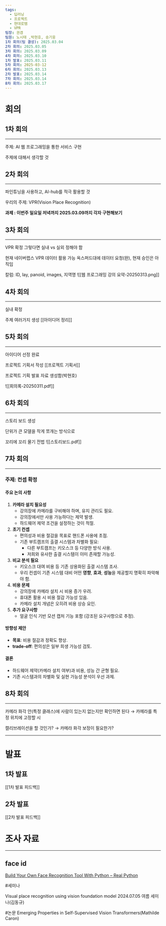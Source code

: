 ```yaml
---
tags:
  - 딥러닝
  - 프로젝트
  - 현대로템
  - VPR
팀장: 권겸
팀원: 노시태 ,박현호, 송기웅
1차 회의(팀 결성): 2025.03.04
2차 회의: 2025.03.05
3차 회의: 2025.03.09
4차 회의: 2025.03.10
1차 발표: 2025.03.11
5차 회의: 2025-03-12
6차 회의: 2025.03.13
2차 발표: 2025.03.14
7차 회의: 2025.03.14
8차 회의: 2025.03.17
---
```

# 회의
## 1차 회의
---

주제: AI 웹 프로그래밍을 통한 서비스 구현

주제에 대해서 생각할 것
## 2차 회의
---

파인튜닝을 사용하고, AI-hub를 적극 활용할 것

우리의 주제: VPR(Vision Place Recognition)

**과제 : 이번주 일요일 저녁까지 2025.03.09까지 각자 구현해보기**

## 3차 회의
---
VPR 확정
그렇다면 실내 vs 실외 정해야 함

현재 네이버랩스 VPR 데이터 활용 가능
옥스퍼드대에 데이터 요청(완), 현재 승인은 아직임

칼럼: ID, lay, panoid, images, 지역명
![[웹 프로그래밍 강의 요약-20250313.png]]
## 4차 회의
---
실내 확정

주제 여러가지 생성
[[아이디어 정리]]

## 5차 회의
---
아이디어 선정 완료

프로젝트 기획서 작성
[[프로젝트 기획서]]

프로젝트 기획 발표 자료 생성함(박현호)

![[회의록-20250311.pdf]]

## 6차 회의
---
스토리 보드 생성

단위가 큰 모델을 작게 쪼개는 방식으로

꼬리에 꼬리 물기 전법
![[스토리보드.pdf]]
## 7차 회의
---
### 주제: 컨셉 확정

#### 주요 논의 사항

1. **카메라 설치 필요성**
    - 강의장에 카메라를 구비해야 하며, 유지 관리도 필요.
    - 강의장에서만 사용 가능하다는 제약 발생.
    - 하드웨어 제약 조건을 설정하는 것이 적절.
2. **초기 컨셉**
    - 편의성과 비용 절감을 목표로 핸드폰 사용에 초점.
    - 기존 부트캠프의 출결 시스템과 차별화 필요:
        - 다른 부트캠프는 키오스크 등 다양한 방식 사용.
        - 저희와 유사한 출결 시스템이 이미 존재할 가능성.
3. **비교 분석 필요**
    - 키오스크 대여 비용 등 기존 상용화된 출결 시스템 조사.
    - 우리 컨셉이 기존 시스템 대비 어떤 **영향**, **효과**, **성능**을 제공할지 명확히 파악해야 함.
4. **비용 문제**
    - 강의장에 카메라 설치 시 비용 증가 우려.
    - 휴대폰 활용 시 비용 절감 가능성 있음.
    - 카메라 설치 개념은 오히려 비용 상승 요인.
5. **추가 요구사항**
    - 얼굴 인식 기반 모션 캡처 기능 포함 (강조된 요구사항으로 추정).

#### 방향성 제안

- **목표**: 비용 절감과 정확도 향상.
- **trade-off**: 편의성은 일부 희생 가능성 검토.

#### 결론

- 하드웨어 제약(카메라 설치 여부)과 비용, 성능 간 균형 필요.
- 기존 시스템과의 차별화 및 실현 가능성 분석이 우선 과제.


## 8차 회의
---
카메라 화각 안(특정 클래스)에 사람이 있는지 없는지만 확인하면 된다 
$\rightarrow$ 카메라를 특정 위치에 고정할 시

캘리브레이션을 할 것인가?
$\rightarrow$ 카메라 화각 보정이 필요한가?







---
# 발표
## 1차 발표
[[1차 발표 피드백]]

## 2차 발표
[[2차 발표 피드백]]


# 조사 자료
---

## face id
[Build Your Own Face Recognition Tool With Python – Real Python](https://realpython.com/face-recognition-with-python/#step-2-load-training-data-and-train-your-model)


#세미나

Visual place recognition using vision foundation model 2024.07.05 여름 세미나(김동규)


#논문
Emerging Properties in Self-Supervised Vision Transformers(Mathilde Caron)